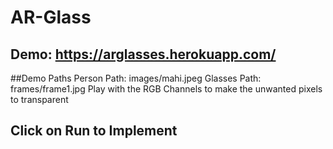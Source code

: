 # AR-Glass
## Demo: https://arglasses.herokuapp.com/
##Demo Paths
Person Path: images/mahi.jpeg
Glasses Path: frames/frame1.jpg
Play with the RGB Channels to make the unwanted pixels to transparent
## Click on Run to Implement
